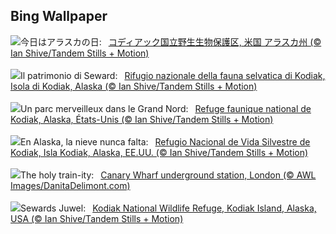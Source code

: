 ## Bing Wallpaper
![](https://www.bing.com/th?id=OHR.KodiakAlaska_JA-JP8382026046_UHD.jpg&w=1000)今日はアラスカの日:&nbsp;&ensp;[コディアック国立野生生物保護区, 米国 アラスカ州 (© Ian Shive/Tandem Stills + Motion)](https://www.bing.com/th?id=OHR.KodiakAlaska_JA-JP8382026046_UHD.jpg)
<br><br/>
![](https://www.bing.com/th?id=OHR.KodiakAlaska_IT-IT8488894073_UHD.jpg&w=1000)Il patrimonio di Seward:&nbsp;&ensp;[Rifugio nazionale della fauna selvatica di Kodiak, Isola di Kodiak, Alaska (© Ian Shive/Tandem Stills + Motion)](https://www.bing.com/th?id=OHR.KodiakAlaska_IT-IT8488894073_UHD.jpg)
<br><br/>
![](https://www.bing.com/th?id=OHR.KodiakAlaska_FR-FR3778236447_UHD.jpg&w=1000)Un parc merveilleux dans le Grand Nord:&nbsp;&ensp;[Refuge faunique national de Kodiak, Alaska, États-Unis (© Ian Shive/Tandem Stills + Motion)](https://www.bing.com/th?id=OHR.KodiakAlaska_FR-FR3778236447_UHD.jpg)
<br><br/>
![](https://www.bing.com/th?id=OHR.KodiakAlaska_ES-ES6523773825_UHD.jpg&w=1000)En Alaska, la nieve nunca falta:&nbsp;&ensp;[Refugio Nacional de Vida Silvestre de Kodiak, Isla Kodiak, Alaska, EE.UU. (© Ian Shive/Tandem Stills + Motion)](https://www.bing.com/th?id=OHR.KodiakAlaska_ES-ES6523773825_UHD.jpg)
<br><br/>
![](https://www.bing.com/th?id=OHR.CanaryWharfStation_EN-GB4531967765_UHD.jpg&w=1000)The holy train-ity:&nbsp;&ensp;[Canary Wharf underground station, London (© AWL Images/DanitaDelimont.com)](https://www.bing.com/th?id=OHR.CanaryWharfStation_EN-GB4531967765_UHD.jpg)
<br><br/>
![](https://www.bing.com/th?id=OHR.KodiakAlaska_DE-DE5300220997_UHD.jpg&w=1000)Sewards Juwel:&nbsp;&ensp;[Kodiak National Wildlife Refuge, Kodiak Island, Alaska, USA (© Ian Shive/Tandem Stills + Motion)](https://www.bing.com/th?id=OHR.KodiakAlaska_DE-DE5300220997_UHD.jpg)
<br><br/>
